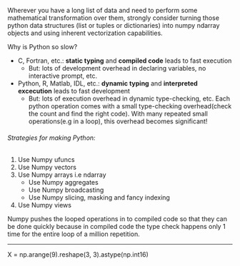 Wherever you have a long list of data and need to perform some mathematical transformation over them, strongly consider
turning those python data structures (list or tuples or dictionaries) into numpy ndarray objects and
using inherent vectorization capabilities.

Why is Python so slow?
* C, Fortran, etc.: **static typing** and **compiled code** leads to fast execution
    * But: lots of development overhead in declaring variables, no interactive prompt, etc.
* Python, R, Matlab, IDL, etc.: **dynamic typing** and **interpreted excecution** leads to fast development
    * But: lots of execution overhead in dynamic type-checking, etc. Each python operation comes with a small
           type-checking overhead(check the count and find the right code).
           With many repeated small operations(e.g in a loop), this overhead becomes significant!


###### Strategies for making Python:
1. Use Numpy ufuncs
2. Use Numpy vectors
3. Use Numpy arrays i.e ndarray
    * Use Numpy aggregates
    * Use Numpy broadcasting
    * Use Numpy slicing, masking and fancy indexing
4. Use Numpy views

Numpy pushes the looped operations in to compiled code so that they can be done quickly because in compiled code the
type check happens only 1 time for the entire loop of a million repetition.

---
X = np.arange(9).reshape(3, 3).astype(np.int16)
